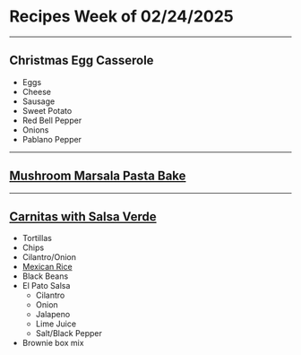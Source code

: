 # Recipes Week of 02/24/2025

---

## Christmas Egg Casserole

- Eggs
- Cheese
- Sausage
- Sweet Potato
- Red Bell Pepper
- Onions
- Pablano Pepper

---

## [Mushroom Marsala Pasta Bake](https://smittenkitchen.com/2015/01/mushroom-marsala-pasta-bake/)

---

## [Carnitas with Salsa Verde](https://www.seriouseats.com/no-waste-tacos-de-carnitas-with-salsa-verde-recipe)

- Tortillas
- Chips
- Cilantro/Onion
- [Mexican Rice](./mexicanRice.md)
- Black Beans
- El Pato Salsa
    - Cilantro
    - Onion
    - Jalapeno
    - Lime Juice
    - Salt/Black Pepper
- Brownie box mix